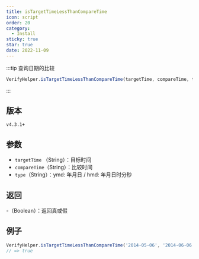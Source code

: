 ```yaml
---
title: isTargetTimeLessThanCompareTime
icon: script
order: 20
category:
  - Install
sticky: true
star: true
date: 2022-11-09
---
```


:::tip 查询日期的比较
```js
VerifyHelper.isTargetTimeLessThanCompareTime(targetTime, compareTime, type = 'ymd');
```
:::

## 版本

`v4.3.1+`

## 参数

- `targetTime` （String）：目标时间
- `compareTime`（String）：比较时间
- `type`（String）：ymd: 年月日 / hmd: 年月日时分秒

## 返回

-（Boolean）：返回真或假

## 例子

```js
VerifyHelper.isTargetTimeLessThanCompareTime('2014-05-06', '2014-06-06');
// => true
```
